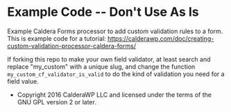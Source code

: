 # Example Code -- Don't Use As Is
Example Caldera Forms processor to add custom validation rules to a form. This is example code for a tutorial: https://calderawp.com/doc/creating-custom-validation-processor-caldera-forms/

If forking this repo to make your own field validator, at least search and replace "my_custom" with a unique slug, and change the function `my_custom_cf_validator_is_valid` to do the kind of validation you need for a field value.

* Copyright 2016 CalderaWP LLC and licensed under the terms of the GNU GPL version 2 or later.
